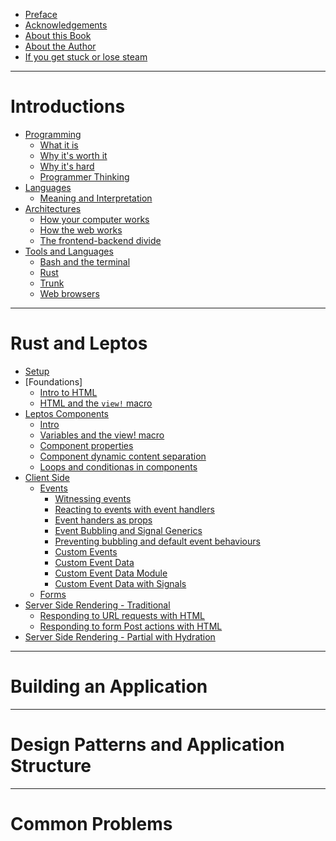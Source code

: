 - [Preface]()
- [Acknowledgements]()
- [About this Book]()
- [About the Author]()
- [If you get stuck or lose steam]()

------------

# Introductions
- [Programming]()
  - [What it is]()
  - [Why it's worth it]()
  - [Why it's hard]()
  - [Programmer Thinking]()
- [Languages]()
  - [Meaning and Interpretation]()
- [Architectures]()
  - [How your computer works]()
  - [How the web works]()
  - [The frontend-backend divide]()
- [Tools and Languages]()
  - [Bash and the terminal]()
  - [Rust]()
  - [Trunk]()
  - [Web browsers]()

------------

# Rust and Leptos
- [Setup](./setup_intro.md)
- [Foundations]
	- [Intro to HTML](./html_intro.md)
	- [HTML and the `view!` macro](./view_macro_html.md)
- [Leptos Components]()
	- [Intro](./leptos_component_intro.md)
	- [Variables and the view! macro](./view_macro_variables.md)
	- [Component properties](./leptos_component_properties.md)
	- [Component dynamic content separation](./leptos_component_dynamic_content_separation.md)
	- [Loops and conditionas in components]()
- [Client Side]()
	- [Events]()
		- [Witnessing events](leptos_component_logging_events.md)
		- [Reacting to events with event handlers](leptos_component_update_from_event.md)
		- [Event handers as props](./event_handlers_as_props.md)
		- [Event Bubbling and Signal Generics](event_bubbling_and_signal_generics.md)
		- [Preventing bubbling and default event behaviours ]()
		- [Custom Events](./custom_events.md)
		- [Custom Event Data](./custom_event_data.md)
		- [Custom Event Data Module](./custom-event-data-module.md)
		- [Custom Event Data with Signals](./custom_event_data_with_signals.md)
	- [Forms](./forms.md)
- [Server Side Rendering - Traditional]()
	- [Responding to URL requests with HTML]()
	- [Responding to form Post actions with HTML]()
- [Server Side Rendering - Partial with Hydration]()

------------

# Building an Application

------------

# Design Patterns and Application Structure

------------

# Common Problems

